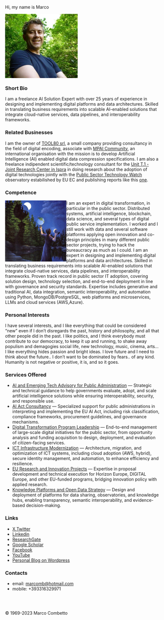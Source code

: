 
Hi, my name is Marco


<a href="https://www.linkedin.com/in/marcomb/"><img src="images/marcomb.png" alt="marcomb" align="center" height="209" width="237" ></a>

### Short Bio
I am a freelance AI Solution Expert with over 25 years of experience in designing and implementing digital platforms and data architectures. Skilled in translating business requirements into scalable AI-enabled solutions that integrate cloud-native services, data pipelines, and interoperability frameworks. 

### Related Businesses
I am the owner of [TOOL80 srl](https://www.tool80.it), a small company providing consultancy in the field of digital encoding, associate with [MPAI Community](https://mpai.community), an international organisation with the mission is to develop Artificial Intelligence (AI) enabled digital data compression specifications.
I am also a freelance indipendent scientific/technology consultant for the [Unit T.1 - Joint Research Center in Ispra](https://op.europa.eu/en/web/who-is-who/organization/-/organization/JRC/COM_CRF_18002) in doing research about the adoption of digital technologies jointly with the [Public Sector Technology Watch](https://interoperable-europe.ec.europa.eu/collection/public-sector-tech-watch) observatory estabilished by EU EC and publishing reports like this [one](https://publications.jrc.ec.europa.eu/repository/handle/JRC129301).

### Competence
<img src="/images/image1.jpg" alt="competence" width=200 align=left>
I am an expert in digital transformation, in particular in the public sector. Distributed systems, artificial intelligence, blockchain, data science, and several types of digital public service implementation. 
I worked and I still work with data and several software platforms applying open innovation and co-design principles in many different public sector projects, trying to hack the bureaucracy as much as I could. 
I am an expert in designing and implementing digital platforms and data architectures. Skilled in translating business requirements into scalable AI-enabled solutions that integrate cloud-native services, data pipelines, and interoperability frameworks. Proven track record in public sector IT adoption, covering solution design, technology selection, and end-to-end deployment in line with governance and security standards. Expertise includes generative and traditional AI, data integration, semantic interoperability, and automation using Python, MongoDB/PostgreSQL, web platforms and microservices, LLMs and cloud services (AWS,Azure).

### Personal Interests
I have several interests, and I like everything that could be considered “new” even if I don’t disregards the past, history and philosophy, and all that other people did in the past. 
I like politics, and I think everybody must contribute to our democracy, to keep it up and running, to shake away populism and demagogies
social life, new technology, music, cinema, arts… I like everything hides passion and bright ideas. 
I love future and I need to think about the future.. I don’t want to be dominated by fears.. of any kind. 
Humanity is not negative or positive, it is, and so it goes.

### Services Offered

* [AI and Emerging Tech Advisory for Public Administration](aieme.md) — Strategic and technical guidance to help governments evaluate, adopt, and scale artificial intelligence solutions while ensuring interoperability, security, and responsible use.  
* [AI Act Consultancy](aiaservices.md) — Specialized support for public administrations in interpreting and implementing the EU AI Act, including risk classification, compliance frameworks, procurement guidelines, and governance mechanisms.  
* [Digital Transformation Program Leadership](dtplead.md) — End-to-end management of large-scale digital initiatives for the public sector, from opportunity analysis and funding acquisition to design, deployment, and evaluation of citizen-facing services.  
* [ICT Infrastructure Modernization](itinframod.md) — Architecture, migration, and optimization of ICT systems, including cloud adoption (AWS, hybrid), secure identity management, and automation, to enhance efficiency and resilience.  
* [EU Research and Innovation Projects](eurandiprjs.md) — Expertise in proposal development and technical execution for Horizon Europe, DIGITAL Europe, and other EU-funded programs, bridging innovation policy with applied research.  
* [Knowledge Platforms and Open Data Strategy](kmandod.md) — Design and deployment of platforms for data sharing, observatories, and knowledge hubs, enabling transparency, semantic interoperability, and evidence-based decision-making.  


### Links
- [X.Twitter](https://twitter.com/marcomb)
- [Linkedin](https://www.linkedin.com/in/marcomb/)
- [ResearchGate](https://www.researchgate.net/profile/Marco-Combetto)
- [Google Scholar](https://scholar.google.com/citations?user=VA6U5LgAAAAJ&hl=en)
- [Facebook](https://www.facebook.com/marcomb)
- [YouTube](https://www.youtube.com/channel/UCW5EnzxpFCW1Wh2t8kYq0_w)
- [Personal Blog on Wordpress](https://marcomb.wordpress.com/)

### Contacts
- email: [marcomb@hotmail.com](mailto:marcomb@hotmail.com?subject=Request)
- mobile: +393316329971

<br/><br/>


<footer>

&copy; 1969-2023 Marco Combetto 

</footer>

